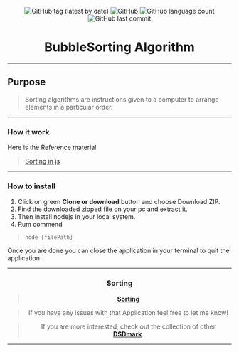 <div align="center">

![GitHub tag (latest by date)](https://img.shields.io/github/v/tag/DSDmark/BubbleSort)
![GitHub](https://img.shields.io/github/license/DSDmark/BubbleSort)
![GitHub language count](https://img.shields.io/github/languages/count/DSDmark/BubbleSort)
![GitHub last commit](https://img.shields.io/github/last-commit/DSDmark/BubbleSort)

# BubbleSorting Algorithm

<div>

<div align="center">

<div align="left">

---

## Purpose

> Sorting algorithms are instructions given to a computer to arrange elements in a particular order.

---

### How it work

Here is the Reference material 

> [Sorting in js](https://www.section.io/engineering-education/sorting-algorithms-in-js/ "Working of sortings")



---

### How to install

1. Click on green **Clone or download** button and choose Download ZIP.
2. Find the downloaded zipped file on your pc and extract it.
3. Then install nodejs in your local system.
4. Rum commend
> ```node [filePath]```

Once you are done  you can close the application in your terminal to quit the application.

---

</div>

### Sorting

> [**Sorting**](images/perview.gif "CLIsapplications")

</div>

> If you have any issues with that Application feel free to let me know!

> If you are more interested, check out the collection of other [ **DSDmark**](https://github.com/DSDmark/ "DSDmark").

---
